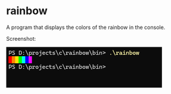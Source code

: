 <h1>rainbow</h1>
<p>A program that displays the colors of the rainbow in the console.</p>
<p>Screenshot:</p>
<img src="https://github.com/mistertay0dimon/rainbow/blob/main/img/screenshot.png" alt="(screenshot)">
